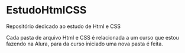 # EstudoHtmlCSS
Repositório dedicado ao estudo de Html e CSS

Cada pasta de arquivo Html e CSS é relacionada a um curso que estou fazendo na Alura, para da curso iniciado uma nova pasta é feita.

